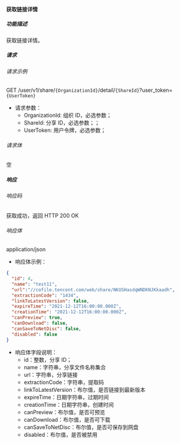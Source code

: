 #### 获取链接详情

##### 功能描述

获取链接详情。

##### 请求

###### 请求示例
GET /user/v1/share/`{OrganizationId}`/detail/`{ShareId}`?user_token=`{UserToken}`

- 请求参数：
  - OrganizationId: 组织 ID，必选参数；
  - ShareId: 分享 ID，必选参数；；
  - UserToken: 用户令牌，必选参数；
###### 请求体

空
##### 响应

###### 响应码

获取成功，返回 HTTP 200 OK

###### 响应体

application/json

- 响应体示例：

```json
{
  "id": 4,
  "name": "test11",
  "url":"//cofile.tencent.com/web/share/NKUSHasdqWNDKNJKkaadh",
  "extractionCode": "1434",
  "linkToLatestVersion": false,
  "expireTime": "2021-12-12T16:00:00.000Z",
  "creationTime": "2021-12-12T16:00:00.000Z",
  "canPreview": true,
  "canDownload": false,
  "canSaveToNetDisc": false,
  "disabled": false
}
```

- 响应体字段说明：
  - id：整数，分享 ID；
  - name：字符串，分享文件名称集合
  - url：字符串，分享链接
  - extractionCode：字符串，提取码
  - linkToLatestVersion：布尔值，是否链接到最新版本
  - expireTime：日期字符串，过期时间
  - creationTime：日期字符串，创建时间
  - canPreview：布尔值，是否可预览
  - canDownload：布尔值，是否可下载
  - canSaveToNetDisc：布尔值，是否可保存到网盘
  - disabled：布尔值，是否被禁用
